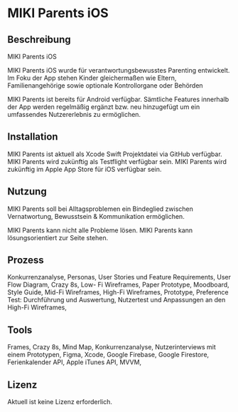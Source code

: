 # MIKI Parents iOS


## Beschreibung

MIKI Parents iOS

MIKI Parents iOS wurde für verantwortungsbewusstes Parenting entwickelt.
Im Foku der App stehen Kinder gleichermaßen wie Eltern, Familienangehörige sowie optionale Kontrollorgane oder Behörden

MIKI Parents ist bereits für Android verfügbar.
Sämtliche Features innerhalb der App werden regelmäßig ergänzt bzw. neu hinzugefügt um ein umfassendes Nutzererlebnis zu ermöglichen.


## Installation

MIKI Parents ist aktuell als Xcode Swift Projektdatei via GitHub verfügbar.
MIKI Parents wird zukünftig als Testflight verfügbar sein.
MIKI Parents wird zukünftig im Apple App Store für iOS verfügbar sein.


## Nutzung

MIKI Parents soll bei Alltagsproblemen ein Bindeglied zwischen Vernatwortung, Bewusstsein & Kommunikation ermöglichen.

MIKI Parents kann nicht alle Probleme lösen.
MIKI Parents kann lösungsorientiert zur Seite stehen.


## Prozess

Konkurrenzanalyse,
Personas,
User Stories und Feature Requirements, 
User Flow Diagram,
Crazy 8s,
Low- Fi Wireframes,
Paper Prototype,
Moodboard, 
Style Guide,
Mid-Fi Wireframes,
High-Fi Wireframes,
Prototype,
Preference Test: Durchführung und Auswertung, 
Nutzertest und Anpassungen an den High-Fi Wireframes,


## Tools

Frames,
Crazy 8s,
Mind Map,
Konkurrenzanalyse,
Nutzerinterviews mit einem Prototypen,
Figma,
Xcode,
Google Firebase,
Google Firestore,
Ferienkalender API,
Apple iTunes API,
MVVM,


## Lizenz
Aktuell ist keine Lizenz erforderlich.

